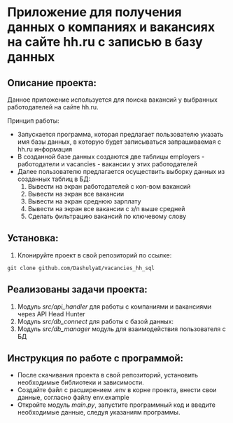 # Приложение для получения данных о компаниях и вакансиях на сайте hh.ru с записью в базу данных
## Описание проекта:
Данное приложение используется для поиска вакансий у выбранных 
работодателей на сайте hh.ru.

Принцип работы:
- Запускается программа, которая предлагает пользователю указать имя базы 
данных, в которую будет записываться запрашиваемая с hh.ru информация
- В созданной базе данных создаются две таблицы employers - работодатели 
и vacancies - вакансии у этих работодателей 
- Далее пользователю предлагается осуществить выборку данных 
из созданных таблиц в БД:
  1. Вывести на экран работодателей с кол-вом вакансий
  2. Вывести на экран все вакансии
  3. Вывести на экран среднюю зарплату
  4. Вывести на экран все вакансии с з/п выше средней
  5. Сделать фильтрацию вакансий по ключевому слову

## Установка:

1. Клонируйте проект в свой репозиторий по ссылке:
```
git clone github.com/DashulyaE/vacancies_hh_sql
```

## Реализованы задачи проекта:
1. Модуль *src/api_handler* для работы с компаниями и
вакансиями через API Head Hunter
2. Модуль *src/db_connect* для работы с базой данных:
3. Модуль *src/db_manager* модуль для взаимодействия пользователя с БД

## Инструкция по работе с программой:
- После скачивания проекта в свой репозиторий, установить необходимые библиотеки и зависимости.
- Создайте файл с расширением .env в корне проекта, внести свои данные, согласно файлу env.example
- Откройте модуль *main.py*, запустите программный код и введите необходимые данные, следуя
указаниям программы.
